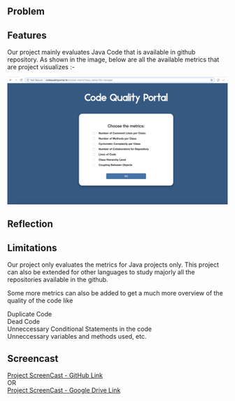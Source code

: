 ## Problem

## Features

Our project mainly evaluates Java Code that is available in github repository. As shown in the image, below are all the available metrics that are project visualizes :-

<img src="/images/Features.png" alt="drawing" width="1000"/>



## Reflection

## Limitations

Our project only evaluates the metrics for Java projects only. This project can also be extended for other languages to study majorly all the repositories available in the github. 

Some more metrics can also be added to get a much more overview of the quality of the code like 

Duplicate Code<br/> 
Dead Code<br/>
Unneccessary Conditional Statements in the code <br/>
Unneccessary variables and methods used, etc.
## Screencast

[Project ScreenCast - GitHub Link](https://github.ncsu.edu/umisra/csc510-project/blob/master/Final%20Screencast.mp4)
</br>OR</br>
[Project ScreenCast - Google Drive Link](https://drive.google.com/file/d/18B8n6dJdjEzi0tBmYF3dA2FbwaEeyDKZ/view?usp=sharing)


 
